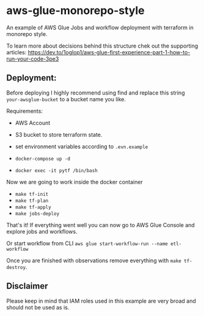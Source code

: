 # aws-glue-monorepo-style

An example of AWS Glue Jobs and workflow deployment with terraform in monorepo style.

To learn more about decisions behind this structure chek out the supporting articles:
https://dev.to/1oglop1/aws-glue-first-experience-part-1-how-to-run-your-code-3pe3

## Deployment:

Before deploying I highly recommend using find and replace this string `your-awsglue-bucket` to a bucket name you like.

Requirements:

* AWS Account
* S3 bucket to store terraform state.

* set environment variables according to `.evn.example`
* `docker-compose up -d`
* `docker exec -it pytf /bin/bash`

Now we are going to work inside the docker container

* `make tf-init`
* `make tf-plan`
* `make tf-apply`
* `make jobs-deploy`

That's it!
If everything went well you can now go to AWS Glue Console and explore jobs and workflows. 

Or start workflow from CLI `aws glue start-workflow-run --name etl-workflow`

Once you are finished with observations remove everything with  `make tf-destroy`.

## Disclaimer

Please keep in mind that IAM roles used in this example are very broad and should not be used as is.
